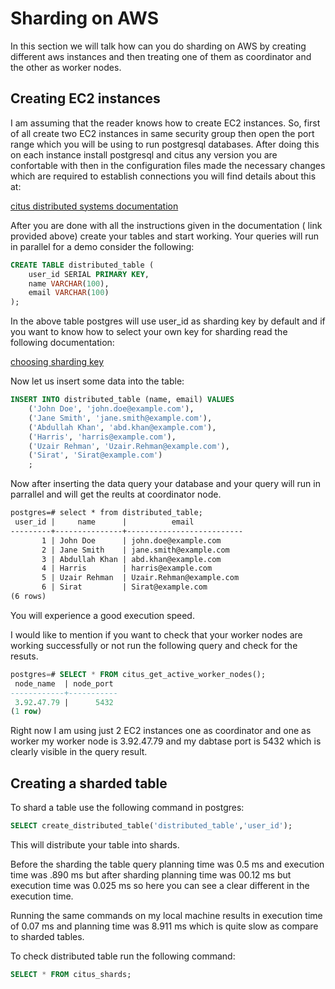 # Sharding on AWS 

In this section we will talk how can you do sharding on AWS by creating different aws instances and then treating one of them as coordinator and the other as worker nodes.

## Creating EC2 instances

I am assuming that the reader knows how to create EC2 instances. So, first of all create two EC2 instances in same security group then open the port range which you will be using to run postgresql databases. After doing this on each instance install postgresql and citus any version you are confortable with then in the configuration files made the necessary changes which are required to establish connections you will find details about this at:

[citus distributed systems documentation](https://docs.citusdata.com/en/v11.1/installation/multi_node_rhel.html)

After you are done with all the instructions given in the documentation ( link provided above) create your tables and start working. Your queries will run in parallel for a demo consider the following:

```sql
CREATE TABLE distributed_table (
    user_id SERIAL PRIMARY KEY,
    name VARCHAR(100),
    email VARCHAR(100)
);

```
In the above table postgres will use user_id as sharding key by default and if you want to know how to select your own key for sharding read the following documentation:

[choosing sharding key](https://docs.citusdata.com/en/v11.3/sharding/data_modeling.html)

Now let us insert some data into the table:

```sql
INSERT INTO distributed_table (name, email) VALUES
    ('John Doe', 'john.doe@example.com'),
    ('Jane Smith', 'jane.smith@example.com'),
    ('Abdullah Khan', 'abd.khan@example.com'),
    ('Harris', 'harris@example.com'),
    ('Uzair Rehman', 'Uzair.Rehman@example.com'),
    ('Sirat', 'Sirat@example.com')
    ;

```

Now after inserting the data query your database and your query will run in parrallel and will get the reults at coordinator node.

```txt
postgres=# select * from distributed_table;
 user_id |     name      |          email           
---------+---------------+--------------------------
       1 | John Doe      | john.doe@example.com
       2 | Jane Smith    | jane.smith@example.com
       3 | Abdullah Khan | abd.khan@example.com
       4 | Harris        | harris@example.com
       5 | Uzair Rehman  | Uzair.Rehman@example.com
       6 | Sirat         | Sirat@example.com
(6 rows)

```
You will experience a good execution speed.


I would like to mention if you want to check that your worker nodes are working successfully or not run the following query and check for the resuts.

```sql
postgres=# SELECT * FROM citus_get_active_worker_nodes();
 node_name  | node_port 
------------+-----------
 3.92.47.79 |      5432
(1 row)

```

Right now I am using just 2 EC2 instances one as coordinator and one as worker my worker node is 3.92.47.79 and my dabtase port is 5432 which is clearly visible in the query result.

## Creating a sharded table 
To shard a table use the following command in postgres:
```sql
SELECT create_distributed_table('distributed_table','user_id');

```
This will distribute your table into shards.

Before the sharding the table query planning time was 0.5 ms and execution time was .890 ms but after sharding planning time was 00.12 ms but execution time was 0.025 ms so here you can see a clear different in the execution time.

Running the same commands on my local machine results in execution time of 0.07 ms and planning time was 8.911 ms which is quite slow as compare to sharded tables.

To check distributed table run the following command:

```sql
SELECT * FROM citus_shards;
```
